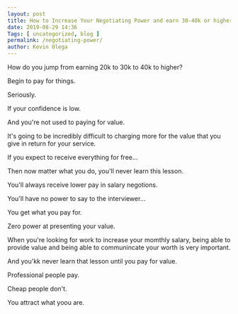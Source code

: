 ```yaml
--- 
layout: post 
title: How to Increase Your Negotiating Power and earn 30-40k or higher
date: 2019-08-29 14:36
Tags: [ uncategorized, blog ]
permalink: /negotiating-power/ 
author: Kevin Olega 
--- 
```

How do you jump from earning 20k to 30k to 40k to higher?

Begin to pay for things.

Seriously.

If your confidence is low.

And you're not used to paying for value.

It's going to be incredibly difficult to charging more for the value that you give in return for your service.

If you expect to receive everything for free...

Then now matter what you do, you'll never learn this lesson.

You'll always receive lower pay in salary negotions.

You'll have no power to say to the interviewer...

You get what you pay for.

Zero power at presenting your value.

When you're looking for work to increase your momthly salary, being able to provide value and being able to communincate your worth is very important.

And you'kk never learn that lesson until you pay for value.

Professional people pay.

Cheap people don't.

You attract what yoou are. 
